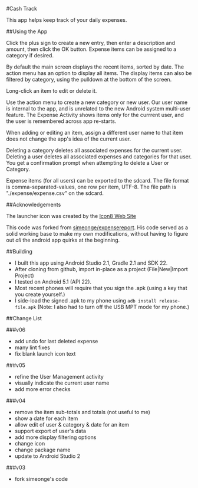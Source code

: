 #Cash Track

This app helps keep track of your daily expenses.

##Using the App

Click the plus sign to create a new entry, then enter a description and amount, then
click the OK button. Expense items can be assigned to a category if desired.

By default the main screen displays the recent items, sorted by date. The action menu has an
option to display all items. The display items can also be filtered by category, using
the pulldown at the bottom of the screen.

Long-click an item to edit or delete it.

Use the action menu to create a new category or new user. Our user name is internal to
the app, and is unrelated to the new Android system multi-user feature. The Expense Activity
shows items only for the currrent user, and the user is remembered across app re-starts.

When adding or editing an item, assign a different user name to that item does not change
the app's idea of the current user.

Deleting a category deletes all associated expenses for the current user. Deleting a user
deletes all associated expenses and categories for that user. You get a confirmation
prompt when attempting to delete a User or Category.

Expense items (for all users) can be exported to the sdcard. The file format is
comma-separated-values, one row per item, UTF-8. The file path is "./expense/expense.csv"
on the sdcard.

##Acknowledgements

The launcher icon was created by the [Icon8 Web Site](https://icons8.com/)

This code was forked from [simeonge/expensereport](https://github.com/simeonge/expensereport).
His code served as a solid working base to make my own modifications, without having to figure
out *all* the android app quirks at the beginning.

##Building

- I built this app using Android Studio 2.1, Gradle 2.1 and SDK 22.
- After cloning from github, import in-place as a project (File|New|Import Project)
- I tested on Android 5.1 (API 22).
- Most recent phones will require that you sign the .apk (using a key that you create yourself.)
- I side-load the signed .apk to my phone using `adb install release-file.apk` (Note: I also had
to turn off the USB MPT mode for my phone.)

##Change List

###v06
- add undo for last deleted expense
- many lint fixes
- fix blank launch icon text

###v05
- refine the User Management activity
- visually indicate the current user name
- add more error checks

###v04
- remove the item sub-totals and totals (not useful to me)
- show a date for each item
- allow edit of user & category & date for an item
- support export of user's data
- add more display filtering options
- change icon
- change package name
- update to Android Studio 2

###v03
- fork simeonge's code

